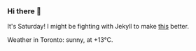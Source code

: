 ### Hi there :wave:

It's Saturday! I might be fighting with Jekyll to make [this](https://swissclubto.github.io) better.

Weather in Toronto: sunny, at +13°C.
